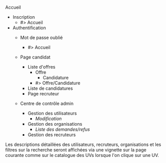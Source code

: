 Accueil
- Inscription
	- #> Accueil
- Authentification
	- Mot de passe oublié
		- #> Accueil
	- Page candidat
		- Liste d'offres
			- Offre
				- Candidature 
			- #> Offre/Candidature
		- Liste de candidatures
		- Page recruteur
		
	- Centre de contrôle admin
		- Gestion des utilisateurs
			- *Modification*
		- Gestion des organisations
			- *Liste des demandes/refus*
		- Gestion des recruteurs

Les descriptions détaillées des utilisateurs, recruteurs, organisations et les filtres sur la recherche seront affichées via une vignette sur la page courante comme sur le catalogue des UVs lorsque l'on clique sur une UV.